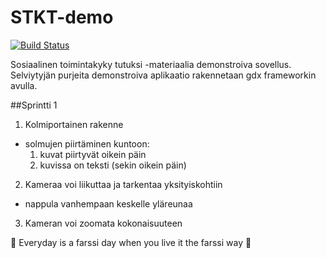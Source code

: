 # STKT-demo
[![Build Status](https://travis-ci.com/xvixvi/STKT-demo.svg?token=sh4x39JpJPADfNVudW1y&branch=master)](https://travis-ci.com/xvixvi/STKT-demo)

Sosiaalinen toimintakyky tutuksi -materiaalia demonstroiva sovellus. Selviytyjän purjeita demonstroiva aplikaatio rakennetaan gdx frameworkin avulla.

##Sprintti 1

1. Kolmiportainen rakenne
  - solmujen piirtäminen kuntoon:
    1. kuvat piirtyvät oikein päin
    2. kuvissa on teksti (sekin oikein päin)
2. Kameraa voi liikuttaa ja tarkentaa yksityiskohtiin
  - nappula vanhempaan keskelle yläreunaa
3. Kameran voi zoomata kokonaisuuteen

:microphone: Everyday is a farssi day when you live it the farssi way :microphone:

